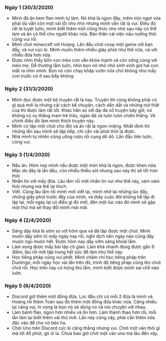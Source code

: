 ### Ngày 1 (30/3/2020)
* Mình đã ăn kem flan mình tự làm. Nó khá là ngon đấy, mềm mịn ngọt vừa phải dù vẫn còn một vài lỗi nho nhỏ nhưng mình vẫn rất là vui. Điều đó rất là tuyệt luôn, mình biết thêm một công thức nho nhỏ sau này có thể làm và ăn có thể cho người khác nữa. Bản thân cái việc nấu nướng thôi cũng vui rồi.
* Mình chơi minecraft với Hoàng. Lần đầu chơi coop một game với bạn đấy, và vui cực kì. Mình muốn thêm nhiều giây phút như thế nữa, và với nhiều đứa hơn nữa.
* Được nhìn thấy bốn con mèo con vẫn khỏe mạnh và còn sống cùng với mèo mẹ. Dễ thương lắm luôn, nhìn bọn nó nhỏ nhỏ xinh xinh giơ hai con mắt ra nhìn mình. Bọn nó còn chạy khắp vườn nữa chứ không như mấy con trước cứ ở sau bếp không. 

### Ngày 2 (31/3/2020)
* Mình đọc được một bộ truyện rất là hay. Truyện thì cũng không phải có gì quá mới lạ nhưng cái cách kể chuyện, cách dẫn dắt và những nút thắt của thì được làm rất tốt. Khác hẳn so với đại đa số truyện bây giờ, nó không có vụ thằng main trẻ trâu, ngáo đá và luôn luôn chiến thắng. Và chính điều đó làm mình thích truyện này.
* Mình có tập một chút cho đói và ăn rất là ngon miệng. Nhất định thì những lần sau mình sẽ tập tiếp, chỉ cần vài phút thôi là được.
* Nhà mình tự nhiên cũng uống rượu rồi cụng dô dô. Lần đầu tiên luôn, cũng vui.

### Ngày 3 (1/4/2020)
* Nấu ăn. Hôm nay mình nấu được một món khá là ngon, được khen nữa. Mặc dù đây là lần đầu, còn nhiều thiếu sót nhưng sau này thì sẽ tốt hơn thôi
* Nhắn tin với mấy đứa. Lâu lắm rồi mới nhắn tin vui như thế này, xàm xàm thôi nhưng mà thế lại thích.
* Viết. Cũng lâu lắm rồi mình mới viết lại, mình nhớ lại những lúc đấy, những giây phút trước đây của mình, và thấy cuộc đời không hề lặp đi lặp lại, mỗi ngày lại có điều gì đó mới, đến một lúc nào đó mình sẽ gặp một thứ mà sẽ thay đổi mình mãi mãi.

### Ngày 4 (2/4/2020)
* Sáng dậy khá là sớm so với hôm qua và đã tập được một chút. Mình muốn dậy sớm từ mấy ngày nay rồi, nghỉ dịch nên ngày nào cũng dậy muộn ngủ muộn hết. Được hôm nay dậy sớm sảng khoái lắm.
* Làm xong được mấy bài tập cô giao. Làm khá nhanh đúng được gần 9 điểm, lâu rồi mới tập trung hết sức để làm như thế này
* Học tiếng pháp cũng vui phết. Mình chăm chỉ học tiếng pháp trên Duolingo, mỗi ngày học vài lần trên đó, trình độ tiếng pháp cũng lên chút chút rồi. Học trên này có hứng thú lắm, mình biết được mình sai chỗ nào luôn.

### Ngày 5 (6/4/2020)
* Discord giờ thêm một đống đứa. Lúc đầu chỉ có mỗi 2 đứa là mình và Hoàng rồi thêm Toàn sau đó thêm một đống đứa khác nữa. Càng nhiều lại càng vui, hi vọng là bọn nó sẽ dùng nó và nói chuyện với nhau.
* Làm bánh flan, ngon hơn nhiều và ổn hơn. Làm thành thạo hơn rồi, mỗi lần làm lại biết thêm vài thứ mới. Lần này cũng vậy, phải cần thêm sữa đặc vào để cho nó béo ha.
* Chơi Uno trên Discord cực kì căng thẳng nhưng vui. Chơi một ván thôi gì mà tới 45 phút, gõ ói ỉa. Chưa bao giờ chơi một ván uno mà lâu đến vậy.
